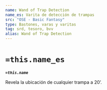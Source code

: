 ```yaml
---
name: Wand of Trap Detection
name_es: Varita de detección de trampas
src: "OSE - Basic Fantasy"
type: Bastones, varas y varitas
tag: srd, tesoro, bvv
alias: Wand of Trap Detection
---
```

# `=this.name_es` 

**_`=this.name`_**

Revela la ubicación de cualquier trampa a 20’.

